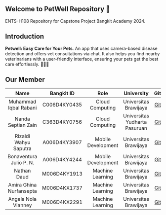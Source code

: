## Welcome to PetWell Repository 👋

ENTS-H108 Repository for Capstone Project Bangkit Academy 2024.

## Introduction
<!--
<div align="center">
<img src="https://raw.githubusercontent.com/SaveMoneyCapstone/.github/main/profile/Savemoney_banner.png" >
</div> <br>
-->
**Petwell: Easy Care for Your Pets**. An app that uses camera-based disease detection and offers vet consultations via chat. It also helps you find nearby veterinarians with a user-friendly interface, ensuring your pets get the best care effortlessly. 📱🐱🐶

## Our Member

|          Name          |    Bangkit ID    |        Role        |            University             |                  Github                   |
| :--------------------: | :--------------: | :----------------: | :-------------------------------: | :---------------------------------------: |
|  Muhammad Iqbal Rabani |   C006D4KY0435   |  Cloud Computing   |       Universitas Brawijaya       | [Github](https://github.com/iqbalrabani)  |
|   Nanda Septian Zain   |   C363D4KY0756   |  Cloud Computing   |   Universitas Yudharta Pasuruan   |   [Github](https://github.com/zeiynz)     |
|  Rizaldi Wahyu Saputra |   A006D4KY3907   | Mobile Development |       Universitas Brawijaya       |     [Github](https://github.com/Ryzald)   |
| Bonaventura Julio P. N.|   A006D4KY4244   | Mobile Development |       Universitas Brawijaya       |   [Github](https://github.com/bona1507)   |
|      Nathan Daud       |   M006D4KY1913   |  Machine Learning  |       Universitas Brawijaya       | [Github](https://github.com/NathanDaud123)|
| Amira Ghina Nurfansepta|   M006D4KX1737   |  Machine Learning  |       Universitas Brawijaya       |   [Github](https://github.com/amiragn)    |
|  Angela Nola Vianney   |   M006D4KX2291   |  Machine Learning  |       Universitas Brawijaya       |  [Github](https://github.com/angelanolav) |
